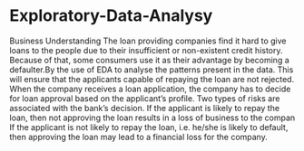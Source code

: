 # Exploratory-Data-Analysy
Business Understanding
The loan providing companies find it hard to give loans to the people due to their insufficient or non-existent credit history. Because of that, some consumers use it as their advantage by becoming a defaulter.By the use of EDA to analyse the patterns present in the data. This will ensure that the applicants capable of repaying the loan are not rejected.
When the company receives a loan application, the company has to decide for loan approval based on the applicant’s profile. Two types of risks are associated with the bank’s decision.
If the applicant is likely to repay the loan, then not approving the loan results in a loss of business to the compan
If the applicant is not likely to repay the loan, i.e. he/she is likely to default, then approving the loan may lead to a financial loss for the company.
